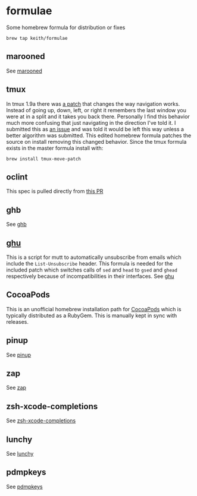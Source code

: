 # formulae

Some homebrew formula for distribution or fixes

```
brew tap keith/formulae
```

## marooned

See [marooned](https://github.com/keith/marooned/)

## tmux
In tmux 1.9a there was [a
patch](http://sourceforge.net/p/tmux/tickets/97/) that changes the way
navigation works. Instead of going up, down, left, or right it remembers
the last window you were at in a split and it takes you back there.
Personally I find this behavior much more confusing that just navigating
in the direction I've told it. I submitted this as [an
issue](http://sourceforge.net/p/tmux/tickets/122/) and was told it would
be left this way unless a better algorithm was submitted. This edited
homebrew formula patches the source on install removing this changed
behavior. Since the tmux formula exists in the master formula install
with:

```
brew install tmux-move-patch
```

## oclint

This spec is pulled directly from [this
PR](https://github.com/Homebrew/homebrew/pull/28724)

## ghb

See [ghb](https://github.com/keith/ghb)

## [ghu](https://github.com/pbrisbin/ghu)

This is a script for mutt to automatically unsubscribe from emails which
include the `List-Unsubscribe` header. This formula is needed for the
included patch which switches calls of `sed` and `head` to `gsed` and
`ghead` respectively because of incompatibilities in their interfaces.
See [ghu](https://github.com/pbrisbin/ghu)

## CocoaPods

This is an unofficial homebrew installation path for
[CocoaPods](https://github.com/CocoaPods/CocoaPods) which is typically
distributed as a RubyGem. This is manually kept in sync with releases.

## pinup

See [pinup](https://github.com/keith/pinup-py/)

## zap

See [zap](https://github.com/keith/zap/)

## zsh-xcode-completions

See [zsh-xcode-completions](https://github.com/keith/zsh-xcode-completions)

## lunchy

See [lunchy](https://github.com/eddiezane/lunchy)

## pdmpkeys

See [pdmpkeys](https://github.com/pdixon/pdmpkeys)
